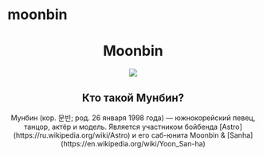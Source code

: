 # moonbin
<h1 align = "center">Moonbin</h1>
<div align = "center">
 <img src = "https://uploads.disquscdn.com/images/be230e95e75e93ae95601dfa25939438d3732ec8df508b8c92b4beafd81bb330.jpg?w=600&h=1000"
</div>
 
 <h2 align = "center">Кто такой Мунбин?</h2>
Мунбин (кор. 문빈; род. 26 января 1998 года) — южнокорейский певец, танцор, актёр и модель. Является участником бойбенда [Astro](https://ru.wikipedia.org/wiki/Astro) и его саб-юнита Moonbin & [Sanha](https://en.wikipedia.org/wiki/Yoon_San-ha)
